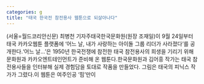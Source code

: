```yaml
---
categories: g
title: "태국 한국전 참전용사 웹툰으로 되살아나다"
---
```

(서울=월드코리안신문) 최병천 기자주태국한국문화원(원장 조재일)이 9월 24일부터 태국 카카오웹툰 플랫폼에 &lsquo;어느 날, 내가 사랑하는 아이돌 그룹 리더가 사라졌다&rsquo;를 공개한다.&lsquo;어느 날&hellip;&rsquo;은 1950년 한국전쟁에 참전한 태국 참전용사의 희생을 기리기 위해 문화원과 카카오엔트테인먼트가 준비해 온 웹툰다.한국문화원과 김어흥 작가는 태국 참전용사들을 인터뷰해 실제 경험담을 토대로 작품을 만들었다. 그림은 태국의 피닉스 작가가 그렸다.이 웹툰은 여주인공 &lsquo;핌&rsquo;만이